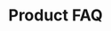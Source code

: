# Product FAQ

##  <a id="ICONXCustomerFAQ-Howdoweensuresecurityofthesystem?WasthereanyformofPEN(penetration)testingconductedonthedashboardapplication?Haveyouperformedsecurityauditbyexternalfirm?Canyoushow?"></a>

